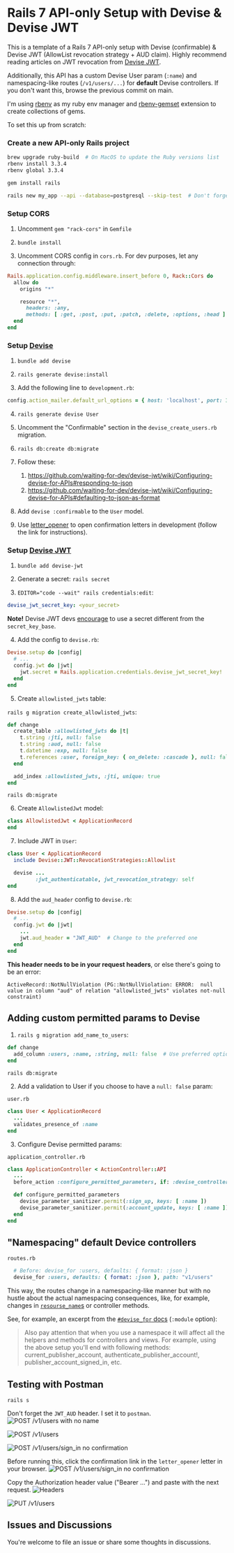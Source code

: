 # Rails 7 API-only Setup with Devise & Devise JWT

This is a template of a Rails 7 API-only setup with Devise (confirmable) & Devise JWT (AllowList revocation strategy + AUD claim). Highly recommend reading articles on JWT revocation from [Devise JWT](https://github.com/waiting-for-dev/devise-jwt).

Additionally, this API has a custom Devise User param (`:name`) and namespacing-like routes (`/v1/users/...`) for **default** Devise controllers. If you don't want this, browse the previous commit on main.

I'm using [rbenv](https://github.com/rbenv/rbenv) as my ruby env manager and [rbenv-gemset](https://github.com/jf/rbenv-gemset) extension to create collections of gems.

To set this up from scratch:

### Create a new API-only Rails project

```bash
brew upgrade ruby-build  # On MacOS to update the Ruby versions list
rbenv install 3.3.4
rbenv global 3.3.4

gem install rails

rails new my_app --api --database=postgresql --skip-test  # Don't forget to add your preferred options
```

### Setup CORS

1. Uncomment `gem "rack-cors"` in `Gemfile`

2. `bundle install`

3. Uncomment CORS config in `cors.rb`. For dev purposes, let any connection through:

```rb
Rails.application.config.middleware.insert_before 0, Rack::Cors do
  allow do
    origins "*"

    resource "*",
      headers: :any,
      methods: [ :get, :post, :put, :patch, :delete, :options, :head ]
  end
end
```

### Setup [Devise](https://github.com/heartcombo/devise)

1. `bundle add devise`

2. `rails generate devise:install`

3. Add the following line to `development.rb`:

```rb
config.action_mailer.default_url_options = { host: 'localhost', port: 3000 }
```

4. `rails generate devise User`

5. Uncomment the "Confirmable" section in the `devise_create_users.rb` migration.

6. `rails db:create db:migrate`

7. Follow these:

   1. https://github.com/waiting-for-dev/devise-jwt/wiki/Configuring-devise-for-APIs#responding-to-json
   2. https://github.com/waiting-for-dev/devise-jwt/wiki/Configuring-devise-for-APIs#defaulting-to-json-as-format

8. Add `devise :confirmable` to the `User` model.

9. Use [letter_opener](https://github.com/ryanb/letter_opener) to open confirmation letters in development (follow the link for instructions).

### Setup [Devise JWT](https://github.com/waiting-for-dev/devise-jwt)

1. `bundle add devise-jwt`

2. Generate a secret: `rails secret`

3. `EDITOR="code --wait" rails credentials:edit`:

```yml
devise_jwt_secret_key: <your_secret>
```

**Note!** Devise JWT devs [encourage](https://github.com/waiting-for-dev/devise-jwt?tab=readme-ov-file#secret-key-configuration) to use a secret different from the `secret_key_base`.

4. Add the config to `devise.rb`:

```rb
Devise.setup do |config|
  # ...
  config.jwt do |jwt|
    jwt.secret = Rails.application.credentials.devise_jwt_secret_key!
  end
end
```

5. Create `allowlisted_jwts` table:

`rails g migration create_allowlisted_jwts`:

```rb
def change
  create_table :allowlisted_jwts do |t|
    t.string :jti, null: false
    t.string :aud, null: false
    t.datetime :exp, null: false
    t.references :user, foreign_key: { on_delete: :cascade }, null: false  # user singular (!)
  end

  add_index :allowlisted_jwts, :jti, unique: true
end
```

`rails db:migrate`

6. Create `AllowlistedJwt` model:

```rb
class AllowlistedJwt < ApplicationRecord
end
```

7. Include JWT in `User`:

```rb
class User < ApplicationRecord
  include Devise::JWT::RevocationStrategies::Allowlist

  devise ...
         :jwt_authenticatable, jwt_revocation_strategy: self
end
```

8. Add the `aud_header` config to `devise.rb`:

```rb
Devise.setup do |config|
  # ...
  config.jwt do |jwt|
    ...
    jwt.aud_header = "JWT_AUD"  # Change to the preferred one
  end
end
```

**This header needs to be in your request headers**, or else there's going to be an error:

`ActiveRecord::NotNullViolation (PG::NotNullViolation: ERROR:  null value in column "aud" of relation "allowlisted_jwts" violates not-null constraint)`

## Adding custom permitted params to Devise

1. `rails g migration add_name_to_users`:

```rb
def change
  add_column :users, :name, :string, null: false  # Use preferred options
end
```

`rails db:migrate`

2. Add a validation to User if you choose to have a `null: false` param:

`user.rb`

```rb
class User < ApplicationRecord
  ...
  validates_presence_of :name
end
```

3. Configure Devise permitted params:

`application_controller.rb`

```rb
class ApplicationController < ActionController::API
  ...
  before_action :configure_permitted_parameters, if: :devise_controller?

  def configure_permitted_parameters
    devise_parameter_sanitizer.permit(:sign_up, keys: [ :name ])
    devise_parameter_sanitizer.permit(:account_update, keys: [ :name ])
  end
end
```

## "Namespacing" default Device controllers

`routes.rb`

```rb
  # Before: devise_for :users, defaults: { format: :json }
  devise_for :users, defaults: { format: :json }, path: "v1/users"
```

This way, the routes change in a namespacing-like manner but with no hustle about the actual namespacing consequences, like, for example, changes in [`resourse_name`s](https://github.com/heartcombo/devise/issues/3663#issuecomment-169130536) or controller methods.

See, for example, an excerpt from the [`#devise_for` docs](https://www.rubydoc.info/gems/devise/2.2.8/ActionDispatch/Routing/Mapper#devise_for-instance_method) (`:module` option):

> Also pay attention that when you use a namespace it will affect all the helpers and methods for controllers
> and views. For example, using the above setup you'll end with following methods:
> current_publisher_account, authenticate_publisher_account!, publisher_account_signed_in, etc.

## Testing with Postman

`rails s`

Don't forget the `JWT_AUD` header. I set it to `postman`.
![POST /v1/users with no name](docs/1_post_users_no_name.png)

![POST /v1/users](docs/2_post_users.png)

![POST /v1/users/sign_in no confirmation](docs/3_sign_in_no_confirmation.png)

Before running this, click the confirmation link in the `letter_opener` letter in your browser.
![POST /v1/users/sign_in no confirmation](docs/4_sign_in_confirmed.png)

Copy the Authorization header value ("Bearer ...") and paste with the next request.
![Headers](docs/6_headers.png)

![PUT /v1/users](docs/5_edit_user.png)

## Issues and Discussions

You're welcome to file an issue or share some thoughts in discussions.
